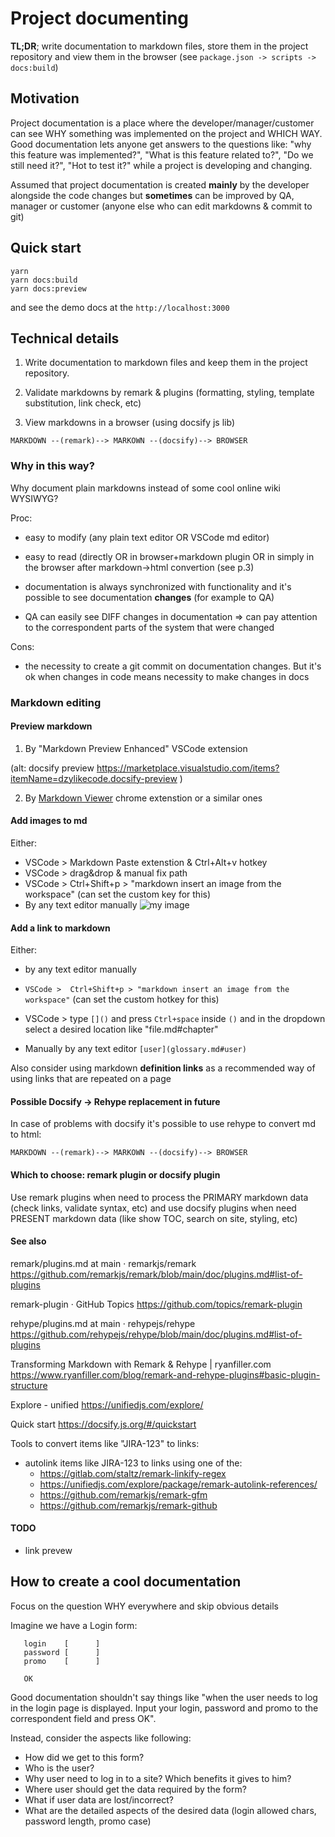 # Project documenting

****TL;DR****; write documentation to markdown files, store them in the project repository and view them in the browser (see `package.json -> scripts -> docs:build`)

## Motivation

Project documentation is a place where the developer/manager/customer can see WHY something was implemented on the project and WHICH WAY. Good documentation lets anyone get answers to the questions like: "why this feature was implemented?", "What is this feature related to?", "Do we still need it?", "Hot to test it?" while a project is developing and changing.

Assumed that project documentation is created __mainly__ by the developer alongside the code changes but __sometimes__ can be improved by QA, manager or customer (anyone else who can edit markdowns & commit to git)

## Quick start

```
yarn
yarn docs:build
yarn docs:preview
```
and see the demo docs at the `http://localhost:3000`

## Technical details

1. Write documentation to markdown files and keep them in the project repository.

2. Validate markdowns by remark & plugins (formatting, styling, template substitution, link check, etc)

3. View markdowns in a browser (using docsify js lib)

```
MARKDOWN --(remark)--> MARKOWN --(docsify)--> BROWSER
```

### Why in this way?

Why document plain markdowns instead of some cool online wiki WYSIWYG?

Proc:
  - easy to modify (any plain text editor OR VSCode md editor)

  - easy to read (directly OR in browser+markdown plugin OR in simply in the browser after markdown->html convertion (see p.3)

  - documentation is always synchronized with functionality and it's possible to see documentation **changes** (for example to QA)

  - QA can easily see DIFF changes in documentation => can pay attention to the correspondent parts of the system that were changed

Cons:
  - the necessity to create a git commit on documentation changes. But it's ok when changes in code means necessity to make changes in docs



### Markdown editing


#### Preview markdown

1. By "Markdown Preview Enhanced" VSCode extension

(alt: docsify preview https://marketplace.visualstudio.com/items?itemName=dzylikecode.docsify-preview )

2. By [Markdown Viewer](https://chrome.google.com/webstore/detail/markdown-viewer/ckkdlimhmcjmikdlpkmbgfkaikojcbjk) chrome extenstion or a similar ones


#### Add images to md

Either:

* VSCode > Markdown Paste extenstion & Ctrl+Alt+v hotkey
* VSCode > drag&drop & manual fix path
* VSCode > Ctrl+Shift+p > "markdown insert an image from the workspace" (can set the custom key for this)
* By any text editor manually ![my image](myimage.jpg)


#### Add a link to markdown

Either:

* by any text editor manually
* `VSCode >  Ctrl+Shift+p > "markdown insert an image from the workspace"` (can set the custom hotkey for this)
* VSCode > type `[]()` and press `Ctrl+space` inside `()` and in the dropdown select a desired location like "file.md#chapter"

* Manually by any text editor `[user](glossary.md#user)`

Also consider using markdown **definition links** as a recommended way of using links that are repeated on a page


#### Possible Docsify -> Rehype replacement in future


In case of problems with docsify it's possible to use rehype to convert md to html:

    MARKDOWN --(remark)--> MARKOWN --(docsify)--> BROWSER

#### Which to choose: remark plugin or docsify plugin

Use remark plugins when need to process the PRIMARY markdown data (check links, validate syntax, etc) and use docsify plugins when need PRESENT markdown data (like show TOC, search on site, styling, etc)



#### See also


remark/plugins.md at main · remarkjs/remark https://github.com/remarkjs/remark/blob/main/doc/plugins.md#list-of-plugins

remark-plugin · GitHub Topics https://github.com/topics/remark-plugin

rehype/plugins.md at main · rehypejs/rehype https://github.com/rehypejs/rehype/blob/main/doc/plugins.md#list-of-plugins

Transforming Markdown with Remark & Rehype | ryanfiller.com https://www.ryanfiller.com/blog/remark-and-rehype-plugins#basic-plugin-structure

Explore - unified https://unifiedjs.com/explore/

Quick start https://docsify.js.org/#/quickstart


Tools to convert items like "JIRA-123" to links:
 - autolink items like JIRA-123 to links using one of the:
   - https://gitlab.com/staltz/remark-linkify-regex
   - https://unifiedjs.com/explore/package/remark-autolink-references/
   - https://github.com/remarkjs/remark-gfm
   - https://github.com/remarkjs/remark-github


#### TODO
 - link prevew

## How to create a cool documentation

Focus on the question WHY everywhere and skip obvious details

Imagine we have a Login form:

```
   login    [      ]
   password [      ]
   promo    [      ]

   OK
```

Good documentation shouldn't say things like "when the user needs to log in the login page is displayed. Input your login, password and promo to the correspondent field and press OK".


Instead, consider the aspects like following:

* How did we get to this form?
* Who is the user?
* Why user need to log in to a site? Which benefits it gives to him?
* Where user should get the data required by the form?
* What if user data are lost/incorrect?
* What are the detailed aspects of the desired data (login allowed chars, password length, promo case)
